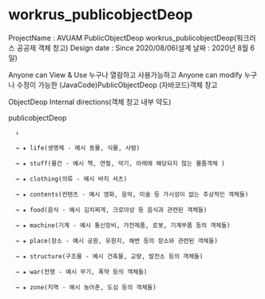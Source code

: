# workrus_publicobjectDeop
ProjectName : AVUAM PublicObjectDeop
workrus_publicobjectDeop(워크러스 공공제 객체 창고)
Design date : Since 2020/08/06(설계 날짜 : 2020년 8월 6일)

Anyone can View & Use 누구나 열람하고 사용가능하고
Anyone can modify 누구나 수정이 가능한
(JavaCode)PublicObjectDeop (자바코드)객체 창고


ObjectDeop Internal directions(객체 창고 내부 약도)

publicobjectDeop

      ↓
      
      → ★ life(생명체 - 예시 동물, 식물, 사람)
      
      → ★ stuff(물건 - 예시 책, 연필, 악기, 아래에 해당되지 않는 물품객체 )
      
      → ★ clothing(의류 - 예시 바지 셔츠)
      
      → ★ contents(컨텐츠 - 예시 영화, 음악, 미술 등 가시성이 없는 추상적인 객체들)
      
      → ★ food(음식 - 예시 김치찌게, 크로아상 등 음식과 관련된 객체들)
      
      → ★ machine(기계 - 예시 통신장비, 가전제품, 로봇, 기계부품 등의 객체들)
      
      → ★ place(장소 - 예시 공원, 유원지, 해변 등의 장소와 관련된 객체들)
      
      → ★ structure(구조물 - 예시 건축물, 교량, 발전소 등의 객체들)
      
      → ★ war(전쟁 - 예시 무기, 폭약 등의 객체들)
      
      → ★ zone(지역 - 예시 농어촌, 도심 등의 객체들)
